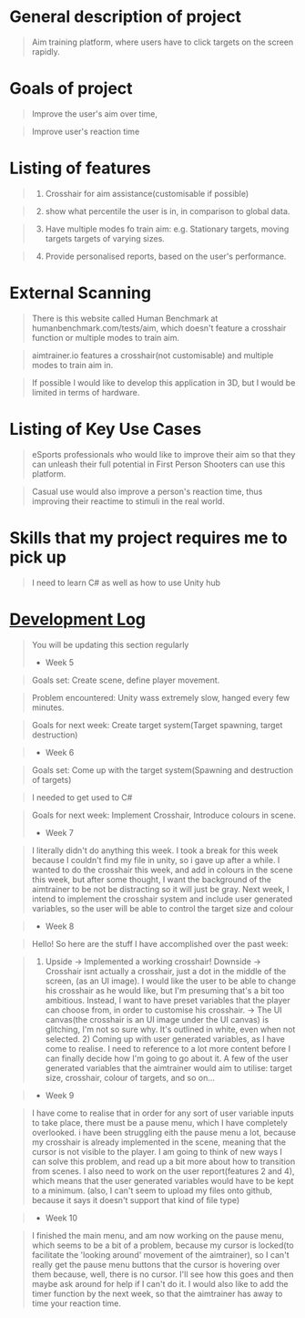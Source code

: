 # General description of project
> Aim training platform, where users have to click targets on the screen rapidly.
> 
# Goals of project
> Improve the user's aim over time,

> Improve user's reaction time
# Listing of features
> 1. Crosshair for aim assistance(customisable if possible)

> 2. show what percentile the user is in, in comparison to global data.

> 3. Have multiple modes fo train aim: 
> e.g. Stationary targets,
> moving targets
> targets of varying sizes.

> 4. Provide personalised reports, based on the user's performance.

# External Scanning
> There is this website called Human Benchmark at humanbenchmark.com/tests/aim, which doesn't feature a crosshair function or multiple modes to train aim.

> aimtrainer.io features a crosshair(not customisable) and multiple modes to train aim in.

> If possible I would like to develop this application in 3D, but I would be limited in terms of hardware.

# Listing of Key Use Cases
> eSports professionals who would like to improve their aim so that they can unleash their full potential in First Person Shooters can use this platform.

> Casual use would also improve a person's reaction time, thus improving their reactime to stimuli in the real world.

# Skills that my project requires me to pick up
> I need to learn C# as well as 
> how to use Unity hub
> 

# [Development Log](/devlog.md)
> You will be updating this section regularly
> - Week 5

>   Goals set: Create scene, define player movement.

> Problem encountered: Unity wass extremely slow, hanged every few minutes.   

> Goals for next week: Create target system(Target spawning, target destruction)



> - Week 6

>   Goals set: Come up with the target system(Spawning and destruction of targets)
  
> I needed to get used to C#

> Goals for next week: Implement Crosshair, Introduce colours in scene.
> 
> - Week 7

> I literally didn't do anything this week. I took a break for this week because I couldn't find my file in unity, so i gave up after a while. I wanted to do the crosshair this week, and add in colours in the scene this week, but after some thought, I want the background of the aimtrainer to be not be distracting so it will just be gray. Next week, I intend to implement the crosshair system and include user generated variables, so the user will be able to control the target size and colour


> - Week 8

> Hello! So here are the stuff I have accomplished over the past week:

> 1) Upside -> Implemented a working crosshair! Downside -> Crosshair isnt actually a crosshair, just a dot in the middle of the screen, (as an UI image). I would like the user to be able to change his crosshair as he would like, but I'm presuming that's a bit too ambitious. Instead, I want to have preset variables that the player can choose from, in order to customise his crosshair. -> The UI canvas(the crosshair is an UI image under the UI canvas) is glitching, I'm not so sure why. It's outlined in white, even when not selected. 2) Coming up with user generated variables, as I have come to realise. I need to reference to a lot more content before I can finally decide how I'm going to go about it. A few of the user generated variables that the aimtrainer would aim to utilise: target size, crosshair, colour of targets, and so on... 

> - Week 9

> I have come to realise that in order for any sort of user variable inputs to take place, there must be a pause menu, which I have completely overlooked. i have been struggling eith the pause menu a lot, because my crosshair is already implemented in the scene, meaning that the cursor is not visible to the player. I am going to think of new ways I can solve this problem, and read up a bit more about how to transition from scenes. I also need to work on the user report(features 2 and 4), which means that the user generated variables would have to be kept to a minimum. (also, I can't seem to upload my files onto github, because it says it doesn't support that kind of file type)


> - Week 10

>  I finished the main menu, and am now working on the pause menu, which seems to be a bit of a problem, because my cursor is locked(to facilitate the 'looking around' movement of the aimtrainer), so I can't really get the pause menu buttons that the cursor is hovering over them because, well, there is no cursor. I'll see how this goes and then maybe ask around for help if I can't do it. I would also like to add the timer function by the next week, so that the aimtrainer has away to time your reaction time.
